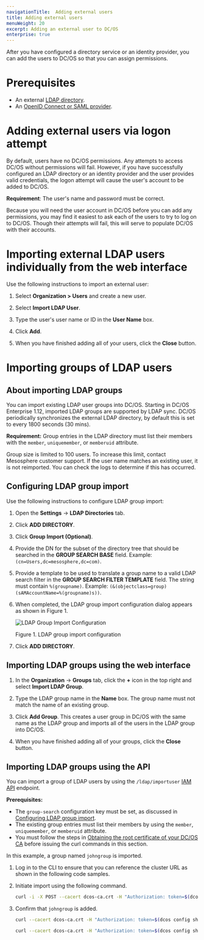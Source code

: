 ```yaml
---
navigationTitle:  Adding external users
title: Adding external users
menuWeight: 20
excerpt: Adding an external user to DC/OS
enterprise: true
---
```

<!-- The source repository for this topic is https://github.com/dcos/dcos-docs-site -->

After you have configured a directory service or an identity provider, you can add the users to DC/OS so that you can assign permissions.

# Prerequisites

- An external [LDAP directory](/mesosphere/dcos/2.2/security/ent/ldap/).
- An [OpenID Connect or SAML provider](/mesosphere/dcos/2.2/security/ent/sso/).

# Adding external users via logon attempt
By default, users have no DC/OS permissions. Any attempts to access DC/OS without permissions will fail. However, if you have successfully configured an LDAP directory or an identity provider and the user provides valid credentials, the logon attempt will cause the user's account to be added to DC/OS.

**Requirement**: The user's name and password must be correct.

Because you will need the user account in DC/OS before you can add any permissions, you may find it easiest to ask each of the users to try to log on to DC/OS. Though their attempts will fail, this will serve to populate DC/OS with their accounts.

# Importing external LDAP users individually from the web interface

Use the following instructions to import an external user:

1. Select **Organization > Users** and create a new user.

2. Select **Import LDAP User**.

3. Type the user's user name or ID in the **User Name** box.

4. Click **Add**.

5. When you have finished adding all of your users, click the **Close** button.


# Importing groups of LDAP users

## About importing LDAP groups

You can import existing LDAP user groups into DC/OS. Starting in DC/OS Enterprise 1.12, imported LDAP groups are supported by LDAP sync. DC/OS periodically synchronizes the external LDAP directory, by default this is set to every 1800 seconds (30 mins). 

**Requirement:** Group entries in the LDAP directory must list their members with the `member`, `uniquemember`, or `memberuid` attribute.

Group size is limited to 100 users. To increase this limit, contact Mesosphere customer support. If the user name matches an existing user, it is not reimported. You can check the logs to determine if this has occurred.

## Configuring LDAP group import

Use the following instructions to configure LDAP group import:

1. Open the **Settings** -> **LDAP Directories** tab.

2. Click **ADD DIRECTORY**.

3. Click **Group Import (Optional)**.

4. Provide the DN for the subset of the directory tree that should be searched in the **GROUP SEARCH BASE** field. Example: `(cn=Users,dc=mesosphere,dc=com)`.

5. Provide a template to be used to translate a group name to a valid LDAP search filter in the **GROUP SEARCH FILTER TEMPLATE** field. The string must contain `%(groupname)`. Example: `(&(objectclass=group)(sAMAccountName=%(groupname)s))`.

6. When completed, the LDAP group import configuration dialog appears as shown in Figure 1.

   ![LDAP Group Import Configuration](/mesosphere/dcos/2.2/img/ldap-group-import.png)

   Figure 1. LDAP group import configuration

7. Click **ADD DIRECTORY**.

## Importing LDAP groups using the web interface

1. In the **Organization** -> **Groups** tab, click the **+** icon in the top right and select **Import LDAP Group**.

1. Type the LDAP group name in the **Name** box. The group name must not match the name of an existing group.

1. Click **Add Group**. This creates a user group in DC/OS with the same name as the LDAP group and imports all of the users in the LDAP group into DC/OS.

1. When you have finished adding all of your groups, click the **Close** button.


## Importing LDAP groups using the API

You can import a group of LDAP users by using the `/ldap/importuser` [IAM API](/mesosphere/dcos/2.2/security/ent/iam-api/) endpoint.

**Prerequisites:**

- The `group-search` configuration key must be set, as discussed in [Configuring LDAP group import](#Configuring-LDAP-group-import).
- The existing group entries must list their members by using the `member`, `uniquemember`, or `memberuid` attribute.
- You must follow the steps in [Obtaining the root certificate of your DC/OS CA](/mesosphere/dcos/2.2/security/ent/tls-ssl/get-cert/) before issuing the curl commands in this section.

In this example, a group named `johngroup` is imported.

1.  Log in to the CLI to ensure that you can reference the cluster URL as shown in the following code samples.

1.  Initiate import using the following command.

    ```bash
    curl -i -X POST --cacert dcos-ca.crt -H "Authorization: token=$(dcos config show core.dcos_acs_token)" --data '{"groupname": "johngroup"}' --header "Content-Type: application/json" $(dcos config show core.dcos_url)/acs/api/v1/ldap/importgroup
    ```

1.  Confirm that `johngroup` is added.

    ```bash
    curl --cacert dcos-ca.crt -H "Authorization: token=$(dcos config show core.dcos_acs_token)" $(dcos config show core.dcos_url)/acs/api/v1/groups/johngroup
    ```

    ```bash
    curl --cacert dcos-ca.crt -H "Authorization: token=$(dcos config show core.dcos_acs_token)" $(dcos config show core.dcos_url)/acs/api/v1/groups/johngroup/users
    ```
